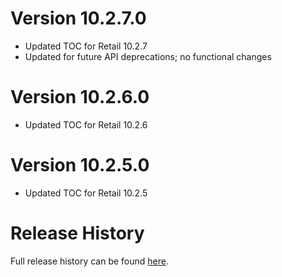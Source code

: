 # Version 10.2.7.0

* Updated TOC for Retail 10.2.7
* Updated for future API deprecations; no functional changes

# Version 10.2.6.0

* Updated TOC for Retail 10.2.6

# Version 10.2.5.0

* Updated TOC for Retail 10.2.5

# Release History

Full release history can be found [here](https://github.com/kstange/MerchantPlus/wiki/Release-Notes).

